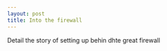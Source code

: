 ```yaml
---
layout: post
title: Into the firewall
---
```


Detail the story of setting up behin dhte great firewall
